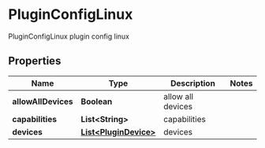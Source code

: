 

# PluginConfigLinux

PluginConfigLinux plugin config linux
## Properties

Name | Type | Description | Notes
------------ | ------------- | ------------- | -------------
**allowAllDevices** | **Boolean** | allow all devices | 
**capabilities** | **List&lt;String&gt;** | capabilities | 
**devices** | [**List&lt;PluginDevice&gt;**](PluginDevice.md) | devices | 



